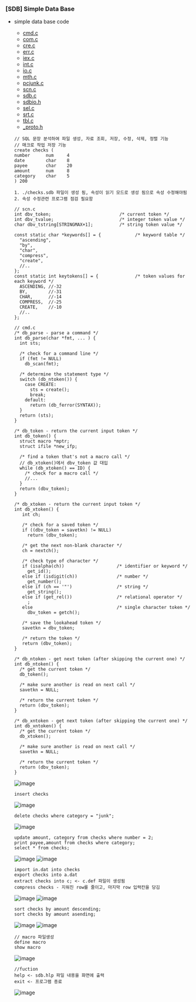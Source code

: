 ### [SDB] Simple Data Base
* simple data base code
    * [cmd.c](https://github.com/csbyun-data/C-Pro/blob/main/chap05/SDB/cmd.c)
    * [com.c](https://github.com/csbyun-data/C-Pro/blob/main/chap05/SDB/com.c)
    * [cre.c](https://github.com/csbyun-data/C-Pro/blob/main/chap05/SDBcre.c)
    * [err.c](https://github.com/csbyun-data/C-Pro/blob/main/chap05/SDB/err.c)
    * [iex.c](https://github.com/csbyun-data/C-Pro/blob/main/chap05/SDB/iex.c)
    * [int.c](https://github.com/csbyun-data/C-Pro/blob/main/chap05/SDB/int.c)
    * [io.c](https://github.com/csbyun-data/C-Pro/blob/main/chap05/SDB/io.c)
    * [mth.c](https://github.com/csbyun-data/C-Pro/blob/main/chap05/SDB/mth.c)
    * [pcjunk.c](https://github.com/csbyun-data/C-Pro/blob/main/chap05/SDB/pcjunk.c)
    * [scn.c](https://github.com/csbyun-data/C-Pro/blob/main/chap05/SDB/scn.c)
    * [sdb.c](https://github.com/csbyun-data/C-Pro/blob/main/chap05/SDB/sdb.c)
    * [sdbio.h](https://github.com/csbyun-data/C-Pro/blob/main/chap05/SDB/sdbio.h)
    * [sel.c](https://github.com/csbyun-data/C-Pro/blob/main/chap05/SDB/sel.c)
    * [srt.c](https://github.com/csbyun-data/C-Pro/blob/main/chap05/SDB/srt.c)
    * [tbl.c](https://github.com/csbyun-data/C-Pro/blob/main/chap05/SDB/tbl.c)
    * [_proto.h](https://github.com/csbyun-data/C-Pro/blob/main/chap05/SDB/_proto.h)
    ```
    // SQL 문장 분석하여 파일 생성, 자료 조회, 저장, 수정, 삭제, 정렬 기능
    // 매크로 작업 저장 기능
    create checks (
    number      num     4
    date        char    8
    payee       char    20
    amount      num     8
    category    char    5
    ) 200

    1. ./checks.sdb 파일이 생성 됨, 속성이 읽기 모드로 생성 됨으로 속성 수정해야됨
    2. 속성 수정관련 프로그램 점검 필요함
    ```
    ```
    // scn.c
    int dbv_token;                          /* current token */
    int dbv_tvalue;                         /* integer token value */
    char dbv_tstring[STRINGMAX+1];          /* string token value */
    
    const static char *keywords[] = {             /* keyword table */
      "ascending",
      "by",
      "char",
      "compress",
      "create",
      //..
    };
    const static int keytokens[] = {              /* token values for each keyword */
      ASCENDING, //-32
      BY,        //-31
      CHAR,      //-14
      COMPRESS,  //-25
      CREATE,    //-10
      //..
    };
    ```
    ```
    // cmd.c
    /* db_parse - parse a command */
    int db_parse(char *fmt, ... ) {
      int sts;

      /* check for a command line */
      if (fmt != NULL)
        db_scan(fmt);

      /* determine the statement type */
      switch (db_ntoken()) {
        case CREATE:
          sts = create();
          break;
        default:
          return (db_ferror(SYNTAX));
      }
      return (sts);
    }
    ```
    ```
    /* db_token - return the current input token */
    int db_token() {
      struct macro *mptr;
      struct ifile *new_ifp;
   
      /* find a token that's not a macro call */
      // db_xtoken()에서 dbv_token 값 대입 
      while (db_xtoken() == ID) {
        /* check for a macro call */
        //...
      }
      return (dbv_token);
    }

    /* db_xtoken - return the current input token */
    int db_xtoken() {
       int ch;
   
       /* check for a saved token */
       if ((dbv_token = savetkn) != NULL)
         return (dbv_token);
   
       /* get the next non-blank character */
       ch = nextch();
   
       /* check type of character */
       if (isalpha(ch))                    /* identifier or keyword */
         get_id();
       else if (isdigit(ch))               /* number */
         get_number();
       else if (ch == '"')                 /* string */
         get_string();
       else if (get_rel())                 /* relational operator */
         ;
       else                                /* single character token */
         dbv_token = getch();
   
       /* save the lookahead token */
       savetkn = dbv_token;
   
       /* return the token */
       return (dbv_token);
    }
           
    /* db_ntoken - get next token (after skipping the current one) */
    int db_ntoken() {
      /* get the current token */
      db_token();
   
      /* make sure another is read on next call */
      savetkn = NULL;
   
      /* return the current token */
      return (dbv_token);
    }

    /* db_xntoken - get next token (after skipping the current one) */
    int db_xntoken() {
      /* get the current token */
      db_xtoken();

      /* make sure another is read on next call */
      savetkn = NULL;

      /* return the current token */
      return (dbv_token);
    }    
    ```
    ![image](https://github.com/user-attachments/assets/c4c26f22-f863-4b8c-ad0c-ff739bd0912f)
    ```
    insert checks
    ```
    ![image](https://github.com/user-attachments/assets/e583607d-f0a8-4268-bd85-57ddb5409870)
    ```
    delete checks where category = "junk";
    ```
    ![image](https://github.com/user-attachments/assets/165be257-c102-4f7e-8470-b825f2042788)
    ```
    update amount, category from checks where number = 2;
    print payee,amount from checks where category;
    select * from checks;
    ```
    ![image](https://github.com/user-attachments/assets/91e22ab9-f1fc-4bac-a776-f1e4ecd8ef1d)
    ![image](https://github.com/user-attachments/assets/0e99360b-9ec8-4c71-9619-6bf8e957ff6f)

    ```
    import in.dat into checks
    export checks into a.dat
    extract checks into c; <- c.def 파일이 생성됨
    compress checks - 지워진 row를 줄이고, 마지막 row 입력칸을 당김
    ```
    ![image](https://github.com/user-attachments/assets/b25f6712-38e5-44fd-9ec5-90a77dd1949a)
    ![image](https://github.com/user-attachments/assets/e0412b88-8418-4337-8a4b-f9316c4c8d6f)
    ```
    sort checks by amount descending;
    sort checks by amount asending;
    ```
    ![image](https://github.com/user-attachments/assets/ee946edd-cf7e-42c2-a58d-d02efe232998)
    ![image](https://github.com/user-attachments/assets/b86e1720-52fc-47c0-8873-d380968a9062)
    ```
    // macro 파일생성
    define macro
    show macro
    ```
    ![image](https://github.com/user-attachments/assets/6e7900a2-cfde-4535-a234-e508c209885e)
    ```
    //fuction
    help <- sdb.hlp 파일 내용을 화면에 출력
    exit <- 프로그램 종료
    ```
    ![image](https://github.com/user-attachments/assets/125068ed-becc-41a1-b35d-22cd79b9dfa5)





    
